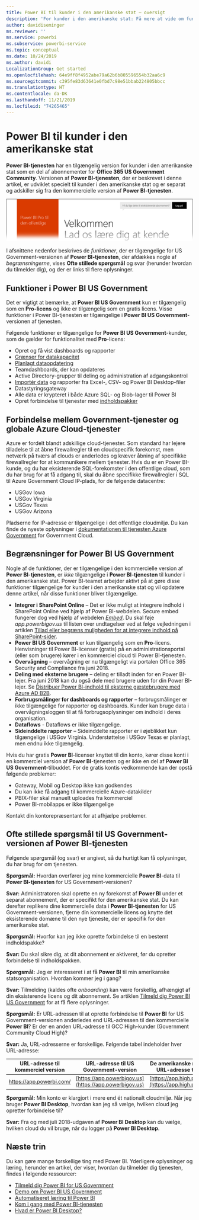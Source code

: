 ```yaml
---
title: Power BI til kunder i den amerikanske stat – oversigt
description: 'For kunder i den amerikanske stat: Få mere at vide om funktionerne og begrænsningerne for tjenesten Power BI US Government'
author: davidiseminger
ms.reviewer: ''
ms.service: powerbi
ms.subservice: powerbi-service
ms.topic: conceptual
ms.date: 10/24/2019
ms.author: davidi
LocalizationGroup: Get started
ms.openlocfilehash: 64e9ff8f4952abe79a62b6b805596554b32aa6c9
ms.sourcegitcommit: c395fe83d63641e0fbd7c98e51bbab224805bbcc
ms.translationtype: HT
ms.contentlocale: da-DK
ms.lasthandoff: 11/21/2019
ms.locfileid: "74265465"
---
```

# <a name="power-bi-for-us-government-customers"></a>Power BI til kunder i den amerikanske stat
**Power BI-tjenesten** har en tilgængelig version for kunder i den amerikanske stat som en del af abonnementer for **Office 365 US Government Community**. Versionen af **Power BI-tjenesten**, der er beskrevet i denne artikel, er udviklet specielt til kunder i den amerikanske stat og er separat og adskiller sig fra den kommercielle version af **Power BI-tjenesten**.

![](media/service-govus-overview/service_usgov_overview-1.png)

I afsnittene nedenfor beskrives de *funktioner*, der er tilgængelige for US Government-versionen af **Power BI-tjenesten**, der afdækkes nogle af *begrænsningerne*, vises **Ofte stillede spørgsmål** og svar (herunder hvordan du tilmelder dig), og der er links til flere oplysninger.

## <a name="features-of-power-bi-us-government"></a>Funktioner i Power BI US Government
Det er vigtigt at bemærke, at **Power BI US Government** kun er tilgængelig som en **Pro-licens** og ikke er tilgængelig som en gratis licens. Visse funktioner i Power BI-tjenesten er tilgængelige i **Power BI US Government**-versionen af tjenesten.

Følgende funktioner er tilgængelige for **Power BI US Government**-kunder, som de gælder for funktionalitet med **Pro**-licens:

* Opret og få vist dashboards og rapporter
* [Grænser for datakapacitet](service-admin-manage-your-data-storage-in-power-bi.md)
* [Planlagt dataopdatering](refresh-data.md)
* Teamdashboards, der kan opdateres
* Active Directory-grupper til deling og administration af adgangskontrol
* [Importér data](service-get-data.md) og rapporter fra Excel-, CSV- og Power BI Desktop-filer
* Datastyringsgateway
* Alle data er krypteret i både Azure SQL- og Blob-lager til Power BI
* Opret forbindelse til tjenester med [indholdspakker](service-connect-to-services.md)

## <a name="connectivity-between-government-and-global-azure-cloud-services"></a>Forbindelse mellem Government-tjenester og globale Azure Cloud-tjenester 

Azure er fordelt blandt adskillige cloud-tjenester. Som standard har lejere tilladelse til at åbne firewallregler til en cloudspecifik forekomst, men netværk på tværs af clouds er anderledes og kræver åbning af specifikke firewallregler for at kommunikere mellem tjenester. Hvis du er en Power BI-kunde, og du har eksisterende SQL-forekomster i den offentlige cloud, som du har brug for at få adgang til, skal du åbne specifikke firewallregler i SQL til Azure Government Cloud IP-plads, for de følgende datacentre:

* USGov Iowa
* USGov Virginia
* USGov Texas
* USGov Arizona

Pladserne for IP-adresse er tilgængelige i det offentlige cloudmiljø. Du kan finde de nyeste oplysninger i [dokumentationen til tjenesten Azure Government](https://www.microsoft.com/download/details.aspx?id=57063) for Government Cloud.

## <a name="limitations-of-power-bi-us-government"></a>Begrænsninger for Power BI US Government
Nogle af de funktioner, der er tilgængelige i den kommercielle version af **Power BI-tjenesten**, er *ikke* tilgængelige i **Power BI-tjenesten** til kunder i den amerikanske stat. Power BI-teamet arbejder aktivt på at gøre disse funktioner tilgængelige for kunder i den amerikanske stat og vil opdatere denne artikel, når disse funktioner bliver tilgængelige.

* **Integrer i SharePoint Online** – Det er ikke muligt at integrere indhold i SharePoint Online ved hjælp af Power BI-webdelen. Secure embed fungerer dog ved hjælp af webdelen [*Embed*](https://docs.microsoft.com/power-bi/service-embed-secure). Du skal føje *app.powerbigov.us* til listen over undtagelser ved at følge vejledningen i artiklen [Tillad eller begræns muligheden for at integrere indhold på SharePoint-sider](https://support.office.com/article/allow-or-restrict-the-ability-to-embed-content-on-sharepoint-pages-e7baf83f-09d0-4bd1-9058-4aa483ee137b).
* **Power BI US Government** er kun tilgængelig som en **Pro**-licens. Henvisninger til Power BI-licenser (gratis) på en administrationsportal (eller som brugere) kører i en kommerciel cloud til Power BI-tjenesten.
* **Overvågning** – overvågning er nu tilgængeligt via portalen Office 365 Security and Compliance fra juni 2018.
* **Deling med eksterne brugere** – deling er tilladt inden for en Power BI-lejer. Fra juni 2018 kan du også dele med brugere uden for din Power BI-lejer. Se [Distribuer Power BI-indhold til eksterne gæstebrugere med Azure AD B2B](service-admin-azure-ad-b2b.md).
* **Forbrugsmålinger for dashboards og rapporter** – forbrugsmålinger er ikke tilgængelige for rapporter og dashboards. Kunder kan bruge data i overvågningsloggen til at få forbrugsoplysninger om indhold i deres organisation.
* **Dataflows** - Dataflows er ikke tilgængelige.
* **Sideinddelte rapporter** – Sideinddelte rapporter er i øjeblikket kun tilgængelige i USGov Virginia.  Understøttelse i USGov Texas er planlagt, men endnu ikke tilgængelig.

Hvis du har gratis **Power BI**-licenser knyttet til din konto, kører disse konti i en kommerciel version af **Power BI**-tjenesten og er ikke en del af **Power BI US Government**-tilbuddet. For de gratis kontis vedkommende kan der opstå følgende problemer:

* Gateway, Mobil og Desktop ikke kan godkendes
* Du kan ikke få adgang til kommercielle Azure-datakilder
* PBIX-filer skal manuelt uploades fra kommerciel
* Power BI-mobilapps er ikke tilgængelige

Kontakt din kontorepræsentant for at afhjælpe problemer.

## <a name="frequently-asked-questions-faq-for-the-us-government-version-of-the-power-bi-service"></a>Ofte stillede spørgsmål til US Government-versionen af Power BI-tjenesten
Følgende spørgsmål (og svar) er angivet, så du hurtigt kan få oplysninger, du har brug for om tjenesten.

**Spørgsmål:** Hvordan overfører jeg mine kommercielle **Power BI**-data til **Power BI-tjenesten** for US Government-versionen?

**Svar:** Administratoren skal oprette en ny forekomst af **Power BI** under et separat abonnement, der er specifikt for den amerikanske stat. Du kan derefter replikere dine kommercielle data i **Power BI-tjenesten** for US Government-versionen, fjerne din kommercielle licens og knytte det eksisterende domæne til den nye tjeneste, der er specifik for den amerikanske stat.

**Spørgsmål:** Hvorfor kan jeg ikke oprette forbindelse til en bestemt indholdspakke?

**Svar:** Du skal sikre dig, at dit abonnement er aktiveret, før du opretter forbindelse til indholdspakken.

**Spørgsmål:** Jeg er interesseret i at få **Power BI** til min amerikanske statsorganisation. Hvordan kommer jeg i gang?

**Svar:** Tilmelding (kaldes ofte *onboarding*) kan være forskellig, afhængigt af din eksisterende licens og dit abonnement. Se artiklen [Tilmeld dig Power BI US Government](service-govus-signup.md) for at få flere oplysninger.

**Spørgsmål:** Er URL-adressen til at oprette forbindelse til **Power BI** for US Government-versionen anderledes end URL-adressen til den kommercielle **Power BI**? Er der en anden URL-adresse til GCC High-kunder (Government Community Cloud High)?

**Svar:** Ja, URL-adresserne er forskellige. Følgende tabel indeholder hver URL-adresse:

| URL-adresse til kommerciel version | URL-adresse til US Government-version | De amerikanske myndigheders URL-adresse til GCC High |
| --- | --- | --- |
| https://app.powerbi.com/ |[https://app.powerbigov.us](https://app.powerbigov.us) | [https://app.high.powerbigov.us](https://app.high.powerbigov.us) |

**Spørgsmål:** Min konto er klargjort i mere end ét nationalt cloudmiljø. Når jeg bruger **Power BI Desktop**, hvordan kan jeg så vælge, hvilken cloud jeg opretter forbindelse til?

**Svar:** Fra og med juli 2018-udgaven af **Power BI Desktop** kan du vælge, hvilken cloud du vil bruge, når du logger på **Power BI Desktop**.


## <a name="next-steps"></a>Næste trin
Du kan gøre mange forskellige ting med Power BI. Yderligere oplysninger og læring, herunder en artikel, der viser, hvordan du tilmelder dig tjenesten, findes i følgende ressourcer:

* [Tilmeld dig Power BI for US Government](service-govus-signup.md)
* <a href="https://channel9.msdn.com/Blogs/Azure/Cognitive-Services-HDInsight-and-Power-BI-on-Azure-Government">Demo om Power BI US Government</a>
* [Automatiseret læring til Power BI](guided-learning/index.yml)
* [Kom i gang med Power BI-tjenesten](service-get-started.md)
* [Hvad er Power BI Desktop?](desktop-what-is-desktop.md)

